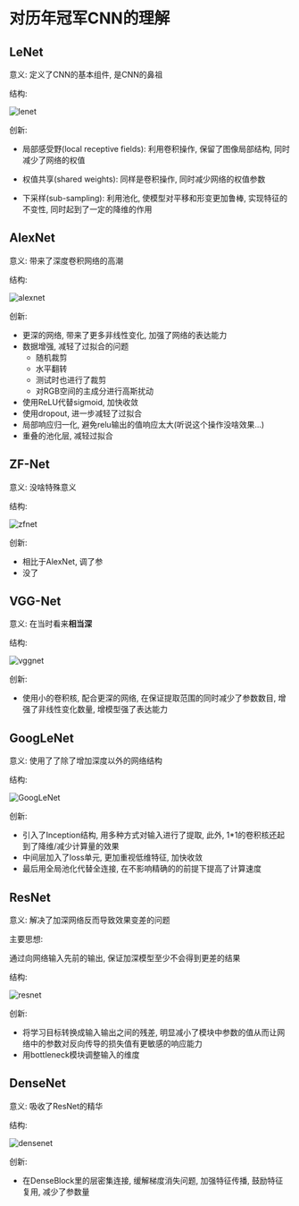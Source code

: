 
# 对历年冠军CNN的理解

## LeNet

意义: 定义了CNN的基本组件, 是CNN的鼻祖

结构:

![lenet](https://s1.ax1x.com/2020/05/12/YNZFL4.jpg)

创新:

- 局部感受野(local receptive fields): 利用卷积操作, 保留了图像局部结构, 同时减少了网络的权值

- 权值共享(shared weights): 同样是卷积操作, 同时减少网络的权值参数

- 下采样(sub-sampling): 利用池化, 使模型对平移和形变更加鲁棒, 实现特征的不变性, 同时起到了一定的降维的作用

## AlexNet

意义: 带来了深度卷积网络的高潮

结构:

![alexnet](https://s1.ax1x.com/2020/05/12/YNVjds.png)

创新:

- 更深的网络, 带来了更多非线性变化, 加强了网络的表达能力
- 数据增强, 减轻了过拟合的问题
  - 随机裁剪
  - 水平翻转
  - 测试时也进行了裁剪
  - 对RGB空间的主成分进行高斯扰动
- 使用ReLU代替sigmoid, 加快收敛
- 使用dropout, 进一步减轻了过拟合
- 局部响应归一化, 避免relu输出的值响应太大(听说这个操作没啥效果...)
- 重叠的池化层, 减轻过拟合

## ZF-Net

意义: 没啥特殊意义

结构:

![zfnet](https://s1.ax1x.com/2020/05/12/YNZiyF.png)

创新:

- 相比于AlexNet, 调了参
- 没了

## VGG-Net

意义: 在当时看来**相当深**

结构:

![vggnet](https://s1.ax1x.com/2020/05/12/YNZPQU.png)

创新:

- 使用小的卷积核, 配合更深的网络, 在保证提取范围的同时减少了参数数目, 增强了非线性变化数量, 增模型强了表达能力

## GoogLeNet

意义: 使用了了除了增加深度以外的网络结构

结构:

![GoogLeNet](https://s1.ax1x.com/2020/05/12/YNZ9zT.png)

创新:

- 引入了Inception结构, 用多种方式对输入进行了提取, 此外, 1*1的卷积核还起到了降维/减少计算量的效果
- 中间层加入了loss单元, 更加重视低维特征, 加快收敛
- 最后用全局池化代替全连接, 在不影响精确的的前提下提高了计算速度

## ResNet

意义: 解决了加深网络反而导致效果变差的问题

主要思想:

通过向网络输入先前的输出, 保证加深模型至少不会得到更差的结果

结构:

![resnet](https://s1.ax1x.com/2020/05/12/YNZAeJ.png)

创新:

- 将学习目标转换成输入输出之间的残差, 明显减小了模块中参数的值从而让网络中的参数对反向传导的损失值有更敏感的响应能力
- 用bottleneck模块调整输入的维度

## DenseNet

意义: 吸收了ResNet的精华

结构:

![densenet](https://imgchr.com/i/YNZSJ0)

创新:

- 在DenseBlock里的层密集连接, 缓解梯度消失问题, 加强特征传播, 鼓励特征复用, 减少了参数量
